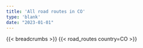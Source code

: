 ```yaml
---
title: 'All road routes in CO'
type: 'blank'
date: "2023-01-01"
---
```


{{< breadcrumbs >}}
{{< road_routes country=CO >}}
